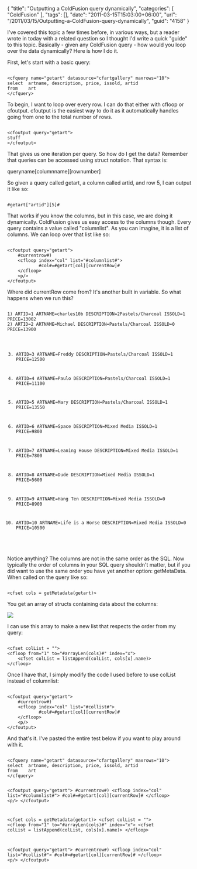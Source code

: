 {
	"title": "Outputting a ColdFusion query dynamically",
	"categories": [
		"ColdFusion"
	],
	"tags": [],
	"date": "2011-03-15T15:03:00+06:00",
	"url": "/2011/03/15/Outputting-a-ColdFusion-query-dynamically",
	"guid": "4158"
}

I've covered this topic a few times before, in various ways, but a reader wrote in today with a related question so I thought I'd write a quick "guide" to this topic. Basically - given any ColdFusion query - how would you loop over the data dynamically? Here is how I do it.
<!--more-->
<p>

First, let's start with a basic query:

<p>

<code>
&lt;cfquery name="getart" datasource="cfartgallery" maxrows="10"&gt;
select	artname, description, price, issold, artid
from	art	
&lt;/cfquery&gt;
</code>

<p>

To begin, I want to loop over every row. I can do that either with cfloop or cfoutput. cfoutput is the easiest way to do it as it automatically handles going from one to the total number of rows.

<p>

<code>
&lt;cfoutput query="getart"&gt;
stuff
&lt;/cfoutput&gt;
</code>

<p>

That gives us one iteration per query. So how do I get the data? Remember that queries can be accessed using struct notation. That syntax is:

<p>

queryname[columnname][rownumber]

<p>

So given a query called getart, a column called artid, and row 5, I can output it like so:

<p>

<code>
#getart["artid"][5]#
</code>

<p>

That works if you know the columns, but in this case, we are doing it dynamically. ColdFusion gives us easy access to the columns though. Every query contains a value called "columnlist". As you can imagine, it is a list of columns. We can loop over that list like so:

<p>

<code>
&lt;cfoutput query="getart"&gt;
	#currentrow#) 
	&lt;cfloop index="col" list="#columnlist#"&gt;
			#col#=#getart[col][currentRow]#
	&lt;/cfloop&gt;
	&lt;p/&gt;
&lt;/cfoutput&gt;
</code>

<p>

Where did currentRow come from? It's another built in variable. So what happens when we run this?

<p>

<code>
1) ARTID=1 ARTNAME=charles10b DESCRIPTION=2Pastels/Charcoal ISSOLD=1 PRICE=13002
2) ARTID=2 ARTNAME=Michael DESCRIPTION=Pastels/Charcoal ISSOLD=0 PRICE=13900

3) ARTID=3 ARTNAME=Freddy DESCRIPTION=Pastels/Charcoal ISSOLD=1 PRICE=12500

4) ARTID=4 ARTNAME=Paulo DESCRIPTION=Pastels/Charcoal ISSOLD=1 PRICE=11100

5) ARTID=5 ARTNAME=Mary DESCRIPTION=Pastels/Charcoal ISSOLD=1 PRICE=13550

6) ARTID=6 ARTNAME=Space DESCRIPTION=Mixed Media ISSOLD=1 PRICE=9800

7) ARTID=7 ARTNAME=Leaning House DESCRIPTION=Mixed Media ISSOLD=1 PRICE=7800

8) ARTID=8 ARTNAME=Dude DESCRIPTION=Mixed Media ISSOLD=1 PRICE=5600

9) ARTID=9 ARTNAME=Hang Ten DESCRIPTION=Mixed Media ISSOLD=0 PRICE=8900

10) ARTID=10 ARTNAME=Life is a Horse DESCRIPTION=Mixed Media ISSOLD=0 PRICE=10500
</code>

<p>

 Notice anything? The columns are not in the same order as the SQL. Now typically the order of columns in your SQL query shouldn't matter, but if you did want to use the same order you have yet another option: getMetaData. When called on the query like so:

<p>

<code>
&lt;cfset cols = getMetadata(getart)&gt;
</code>

<p>

You get an array of structs containing data about the columns:

<p>

<img src="http://www.raymondcamden.com/images/ScreenClip47.png" />

<p>

I can use this array to make a new list that respects the order from my query:

<p>

<code>
&lt;cfset colList = ""&gt;
&lt;cfloop from="1" to="#arrayLen(cols)#" index="x"&gt;
	&lt;cfset colList = listAppend(colList, cols[x].name)&gt;
&lt;/cfloop&gt;
</code>

<p>

Once I have that, I simply modify the code I used before to use colList instead of columnlist:

<p>

<code>
&lt;cfoutput query="getart"&gt;
	#currentrow#) 
	&lt;cfloop index="col" list="#collist#"&gt;
			#col#=#getart[col][currentRow]#
	&lt;/cfloop&gt;
	&lt;p/&gt;
&lt;/cfoutput&gt;
</code>

And that's it. I've pasted the entire test below if you want to play around with it.

<code>
&lt;cfquery name="getart" datasource="cfartgallery" maxrows="10"&gt;
select	artname, description, price, issold, artid
from	art	
&lt;/cfquery&gt;

&lt;cfoutput query="getart"&gt;
	#currentrow#) 
	&lt;cfloop index="col" list="#columnlist#"&gt;
			#col#=#getart[col][currentRow]#
	&lt;/cfloop&gt;
	&lt;p/&gt;
&lt;/cfoutput&gt;

&lt;cfset cols = getMetadata(getart)&gt;
&lt;cfset colList = ""&gt;
&lt;cfloop from="1" to="#arrayLen(cols)#" index="x"&gt;
	&lt;cfset colList = listAppend(colList, cols[x].name)&gt;
&lt;/cfloop&gt;

&lt;cfoutput query="getart"&gt;
	#currentrow#) 
	&lt;cfloop index="col" list="#collist#"&gt;
			#col#=#getart[col][currentRow]#
	&lt;/cfloop&gt;
	&lt;p/&gt;
&lt;/cfoutput&gt;
</code>